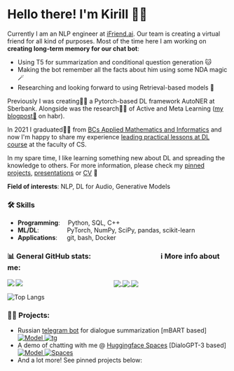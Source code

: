 # Hello there! I'm Kirill 👋🏻
Currently I am an NLP engineer at [iFriend.ai](https://www.ifriend.ai/). Our team is creating a virtual friend for all kind of purposes. Most of the time here I am working on **creating long-term memory for our chat bot**:
- Using T5 for summarization and conditional question generation 🐱
- Making the bot remember all the facts about him using some NDA magic 🪄
- Researching and looking forward to using Retrieval-based models 👀


Previously I was creating👨‍💼 a Pytorch-based DL framework AutoNER at Sberbank. Alongside was the research👨‍🔬 of Active and Meta Learning ([my blogpost📜](https://habr.com/ru/company/sberbank/blog/649609/) on habr).

In 2021 I graduated👨‍🎓 from [BCs Applied Mathematics and Informatics](https://cs.hse.ru/en/) and now I'm happy to share my experience [leading practical lessons at DL course](https://github.com/Kirili4ik/iad-deep-learning) at the faculty of CS.

In my spare time, I like learning something new about DL and spreading the knowledge to others. For more information, please check my [pinned projects](https://github.com/kirili4ik#-projects), [presentations](https://github.com/Kirili4ik/pres-n-articles) or [CV](https://github.com/Kirili4ik/pres-n-articles/blob/master/CV_Kirill_Gelvan.pdf) 🤗
	
**Field of interests**: NLP, DL for Audio, Generative Models

### 🛠️ Skills 
- **Programming**: &emsp;Python, SQL, C++
- **ML/DL**:  &emsp;&emsp;&emsp;&emsp;  PyTorch, NumPy, SciPy, pandas, scikit-learn
- **Applications**:&emsp;&nbsp; git, bash, Docker


<h3 aling="center"> 📊 General GitHub stats: &nbsp;&nbsp; &nbsp;&nbsp;&nbsp;&nbsp;&nbsp;&nbsp;&nbsp;&nbsp;&nbsp;&nbsp;&nbsp;&nbsp;&nbsp;&nbsp;&nbsp;&nbsp;&nbsp;&nbsp;&nbsp;&nbsp;&nbsp;&nbsp;&nbsp;&nbsp;&nbsp;&nbsp;&nbsp;&nbsp;&nbsp;&nbsp;&nbsp;&nbsp;&nbsp;&nbsp;&nbsp;&nbsp;&nbsp;ℹ️ More info about me:&nbsp; </h3> 

<p align = 'center'>
  <a href="https://github.com/Kirili4ik/pres-n-articles/blob/master/CV_Kirill_Gelvan.pdf">
      <img align="center" src="https://img.shields.io/badge/-Full%20CV-important"/>
  </a>
  <a href="https://www.linkedin.com/in/kirili4ik/">
      <img align="center" src="https://img.shields.io/badge/linkedin-%230077B5.svg?&style=for-the-badge&logo=linkedin&logoColor=white"/>
  </a>
  <a href="https://www.t.me/kirili4ik/">
      <img align="center" src="https://img.shields.io/badge/Telegram-2CA5E0?style=for-the-badge&logo=telegram&logoColor=white"/>
  </a>
  <a href="">
  <img align="left" src="https://img.shields.io/github/followers/kirili4ik?style=social">
  </a>
  <a href="">
  <img align="left" src="https://img.shields.io/github/stars/kirili4ik?style=social">
  </a>
</p> 

![Top Langs](https://github-readme-stats.vercel.app/api/top-langs/?username=kirili4ik&hide=jupyter%20notebook&layout=compact&theme=dark)


### 👨‍🏫 Projects:

- Russian [telegram bot](https://t.me/summarization_bot) for dialogue summarization [mBART based] <a href="https://huggingface.co/Kirili4ik/mbart_ruDialogSum"> <img alt="Model" src="https://img.shields.io/badge/%F0%9F%A4%97%20Hugging%20Face-mbart__ruDialogSum-blueviolet"> </a> <a href="https://t.me/summarization_bot"> <img alt="tg" src="https://img.shields.io/badge/Telegram-2CA5E0?style=for-the-badge&logo=telegram&logoColor=white"> </a>
- A demo of chatting with me @ [Huggingface Spaces](https://huggingface.co/spaces/Kirili4ik/chat-with-Kirill") [DialoGPT-3 based] <a href="https://huggingface.co/Kirili4ik/ruDialoGpt3-medium-finetuned-telegram"> <img alt="Model" src="https://img.shields.io/badge/%F0%9F%A4%97%20Hugging%20Face-ruDialoGPT3-blueviolet"> </a> <a href="https://huggingface.co/spaces/Kirili4ik/chat-with-Kirill"> <img alt="Spaces" src="https://img.shields.io/badge/%F0%9F%A4%97%20Hugging%20Face-Spaces-blue"> </a>
- And a lot more! See pinned projects below:








<!--

#### Main
- [MUSE as Service](https://github.com/dayyass/muse_as_service) - REST API for sentence tokenization and embedding using Multilingual Universal Sentence Encoder
- [PyTorch NER](https://github.com/dayyass/pytorch_ner) - pipeline for training NER models using PyTorch
- [Text Classification Baseline](https://github.com/dayyass/text-classification-baseline) - pipeline for fast building text classification TF-IDF + LogReg baselines
- [Extended Naive Bayes](https://github.com/dayyass/extended_naive_bayes) - extension of sklearn Naive Bayes models that allows sampling and more feature distributions
- [Calculus of Variations](https://github.com/dayyass/calculus_of_variations) - bachelor project on solving the Calculus of Variations problems

### Certifications 📜
#### DS/ML/DL
- [Introduction to Machine Learning](https://www.coursera.org/account/accomplishments/certificate/DPLHFXLT94L5) @ Coursera
- [Supervised Learning](https://www.coursera.org/account/accomplishments/certificate/AQTVYCMJEHRU) @ Coursera
- [Introduction to Deep Learning (with honors)](https://www.coursera.org/account/accomplishments/certificate/D4VMH74AJHHK) @ Coursera
- [Bayesian Methods for Machine Learning (with honors)](https://www.coursera.org/account/accomplishments/certificate/5R62SGB3G6GF) @ Coursera
- [Practical Reinforcement Learning (with honors)](https://www.coursera.org/account/accomplishments/certificate/AUVVSHZFH7XZ) @ Coursera
#### DevOps
- [Introduction to Linux](https://stepik.org/cert/144831) @ Stepik
- [Version Control with Git](https://www.coursera.org/account/accomplishments/certificate/8NLLEX6PAFUM) @ Coursera
- [Hadoop. System for processing large amounts of data](https://stepik.org/cert/166893) @ Stepik

More certifications in my [LinkedIn](https://www.linkedin.com/in/dayyass/).

#### Additional projects
- [Neural Machine Translation](https://github.com/dayyass/neural_machine_translation) - pipeline for training Stanford Seq2seq Neural Machine Translation using PyTorch
- [Language Modeling](https://github.com/dayyass/language_modeling) - pipeline for training Language Models using PyTorch
- [Image Captioning](https://github.com/dayyass/image_captioning) - trained Image Captioning model deployed as [telegram bot](https://t.me/dayyass_image_captioning_bot) (currently off)
- [PyTorch Tutorials](https://github.com/dayyass/pytorch_tutorials) - different Deep Learning tasks solved using PyTorch models
- [Project Euler](https://github.com/dayyass/project_euler) - solutions to Project Euler problems
- [Gists](https://gist.github.com/dayyass) - small experiments and useful functions

### Awards 🏆
- Open Data Science **Best Contributor 2020**
- Awesome GitHub Profile README (Category: [Descriptive 🗒](https://github.com/abhisheknaiidu/awesome-github-profile-readme#descriptive-))

### Conference participation 📈
- IX International Scientific and Practical Conference named after A.I. Kitov "Information Technologies and Mathematical Methods in Economics and Management" ([website](https://it-mm.rea.ru/eng) and [certificate](https://it-mm.rea.ru/uploads/arhiv/2019/sertificat/299.pdf))
- Deep and Machine Learning methods for document clustering and classification [tutorial](https://indico-hlit.jinr.ru/event/146/overview) in frames of The XXIII International Scientific Conference of Young Scientists and Specialists (AYSS-2019) ([website](https://indico.jinr.ru/event/756/))


### Work experience 👔
| Job Position                 | Company                                    | Work Period             |
| ---------------------------- | ------------------------------------------ | ----------------------- |
| NLP Tech Lead                | Sber AI                                    | 01.04.2021 — until now  |
| Senior NLP Research Engineer | Tinkoff AI Lab                             | 01.02.2021 — 01.04.2021 |
| Middle NLP Engineer          | MTS AI Lab                                 | 01.05.2020 — 01.02.2021 |
| Junior Data Scientist        | Sberbank                                   | 01.07.2018 — 01.05.2020 |
| Research Assistant           | Plekhanov Russian University of Economics  | 01.12.2018 — 01.01.2020 |

More about work experience in my [LinkedIn](https://www.linkedin.com/in/dayyass/).<br>
My solutions for Home Assignments for **Machine Learning Job Interviews**: [link](https://github.com/dayyass/ml_interviews)

### Education 🎓
- **Master’s degree** in Applied Mathematics and Computer Science at Lomonosov Moscow State University (2019 - 2022)
- **Bachelor's degree** in Applied Mathematics and Computer Science at Plekhanov Russian University of Economics (2015 - 2019)<br>
[Diploma thesis](https://github.com/dayyass/bachelor_diploma): "Assessment of credit organizations borrowers' default rate"

More about education in my [LinkedIn](https://www.linkedin.com/in/dayyass/).
-->
